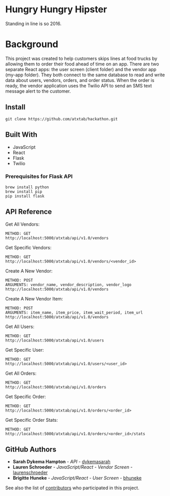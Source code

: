 # Hungry Hungry Hipster

Standing in line is so 2016.

# Background

This project was created to help customers skips lines at food trucks by allowing them to order their food ahead of time on an app. There are two separate React apps: the user screen (client folder) and the vendor app (my-app folder). They both connect to the same database to read and write data about users, vendors, orders, and order status. When the order is ready, the vendor application uses the Twilio API to send an SMS text message alert to the customer.


## Install

```
git clone https://github.com/atxtab/hackathon.git
```

## Built With

* JavaScript
* React
* Flask
* Twilio

### Prerequisites for Flask API

```
brew install python
brew install pip
pip install flask
```

## API Reference

Get All Vendors:
```
METHOD: GET
http://localhost:5000/atxtab/api/v1.0/vendors
```

Get Specific Vendors:
```
METHOD: GET
http://localhost:5000/atxtab/api/v1.0/vendors/<vendor_id>
```

Create A New Vendor:
```
METHOD: POST
ARGUMENTS: vendor_name, vendor_description, vendor_logo
http://localhost:5000/atxtab/api/v1.0/vendors
```

Create A New Vendor Item:
```
METHOD: POST
ARGUMENTS: item_name, item_price, item_wait_period, item_url
http://localhost:5000/atxtab/api/v1.0/vendors
```

Get All Users:
```
METHOD: GET
http://localhost:5000/atxtab/api/v1.0/users
```

Get Specific User:
```
METHOD: GET
http://localhost:5000/atxtab/api/v1.0/users/<user_id>
```

Get All Orders:
```
METHOD: GET
http://localhost:5000/atxtab/api/v1.0/orders
```

Get Specific Order:
```
METHOD: GET
http://localhost:5000/atxtab/api/v1.0/orders/<order_id>
```

Get Specific Order Stats:
```
METHOD: GET
http://localhost:5000/atxtab/api/v1.0/orders/<order_id>/stats
```


## GitHub Authors

* **Sarah Dykema Hampton** - *API* - [dykemasarah](https://github.com/dykemasarah)
* **Lauren Schroeder** - *JavaScript/React - Vendor Screen* - [laurenschroeder](https://github.com/laurenschroeder)
* **Brigitte Huneke** - *JavaScript/React - User Screen* - [bhuneke](https://github.com/bhuneke)




See also the list of [contributors](https://github.com/your/project/contributors) who participated in this project.


